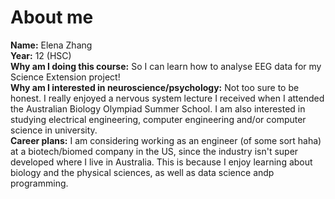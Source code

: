 # About me
**Name:** Elena Zhang  
**Year:** 12 (HSC)  
**Why am I doing this course:** So I can learn how to analyse EEG data for my Science Extension project!  
**Why am I interested in neuroscience/psychology:** Not too sure to be honest. I really enjoyed a nervous system lecture I received when I attended the Australian Biology Olympiad Summer School. I am also interested in studying electrical engineering, computer engineering and/or computer science in university.  
**Career plans:** I am considering working as an engineer (of some sort haha) at a biotech/biomed company in the US, since the industry isn't super developed where I live in Australia. This is because I enjoy learning about biology and the physical sciences, as well as data science andp programming.